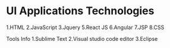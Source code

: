 # UI Applications Technologies
1.HTML
2.JavaScript
3.Jquery
5.React JS
6.Angular
7.JSP
8.CSS

Tools Info
1.Sublime Text
2.Visual studio code editor
3.Eclipse
